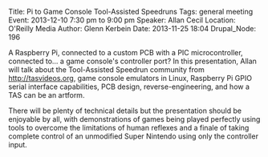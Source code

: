 Title: Pi to Game Console Tool-Assisted Speedruns
Tags: general meeting
Event: 2013-12-10 7:30 pm to 9:00 pm
Speaker: Allan Cecil
Location: O'Reilly Media
Author: Glenn Kerbein
Date: 2013-11-25 18:04
Drupal_Node: 196

A Raspberry Pi, connected to a custom PCB with a PIC microcontroller, connected to... a game console's controller port? In this presentation, Allan will talk about the Tool-Assisted Speedrun community from http://tasvideos.org, game console emulators in Linux, Raspberry Pi GPIO serial interface capabilities, PCB design, reverse-engineering, and how a TAS can be an artform.

There will be plenty of technical details but the presentation should be enjoyable by all, with demonstrations of games being played perfectly using tools to overcome the limitations of human reflexes and a finale of taking complete control of an unmodified Super Nintendo using only the controller input.
